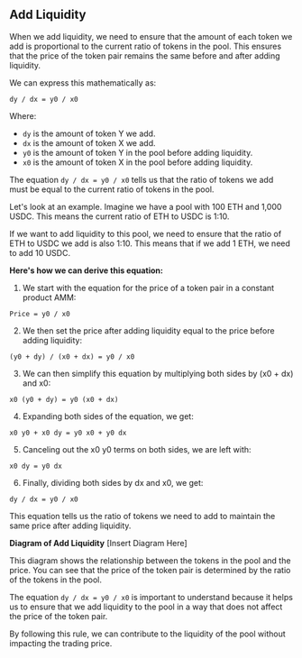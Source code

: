 ## Add Liquidity

When we add liquidity, we need to ensure that the amount of each token we add is proportional to the current ratio of tokens in the pool. This ensures that the price of the token pair remains the same before and after adding liquidity.

We can express this mathematically as:

```
dy / dx = y0 / x0
```

Where:

*  `dy` is the amount of token Y we add.
*  `dx` is the amount of token X we add.
*  `y0` is the amount of token Y in the pool before adding liquidity.
*  `x0` is the amount of token X in the pool before adding liquidity.

The equation `dy / dx = y0 / x0` tells us that the ratio of tokens we add must be equal to the current ratio of tokens in the pool.

Let's look at an example. Imagine we have a pool with 100 ETH and 1,000 USDC. This means the current ratio of ETH to USDC is 1:10. 

If we want to add liquidity to this pool, we need to ensure that the ratio of ETH to USDC we add is also 1:10. This means that if we add 1 ETH, we need to add 10 USDC.

**Here's how we can derive this equation:**

1.  We start with the equation for the price of a token pair in a constant product AMM:
```
Price = y0 / x0
```
2.  We then set the price after adding liquidity equal to the price before adding liquidity:
```
(y0 + dy) / (x0 + dx) = y0 / x0
```
3.  We can then simplify this equation by multiplying both sides by (x0 + dx) and x0:
```
x0 (y0 + dy) = y0 (x0 + dx) 
```
4.  Expanding both sides of the equation, we get:
```
x0 y0 + x0 dy = y0 x0 + y0 dx
```
5.  Canceling out the x0 y0 terms on both sides, we are left with:
```
x0 dy = y0 dx
```
6.  Finally, dividing both sides by dx and x0, we get:
```
dy / dx = y0 / x0
```

This equation tells us the ratio of tokens we need to add to maintain the same price after adding liquidity.

**Diagram of Add Liquidity**
[Insert Diagram Here]

This diagram shows the relationship between the tokens in the pool and the price.  You can see that the price of the token pair is determined by the ratio of the tokens in the pool.

The equation `dy / dx = y0 / x0` is important to understand because it helps us to ensure that we add liquidity to the pool in a way that does not affect the price of the token pair.

By following this rule, we can contribute to the liquidity of the pool without impacting the trading price.
